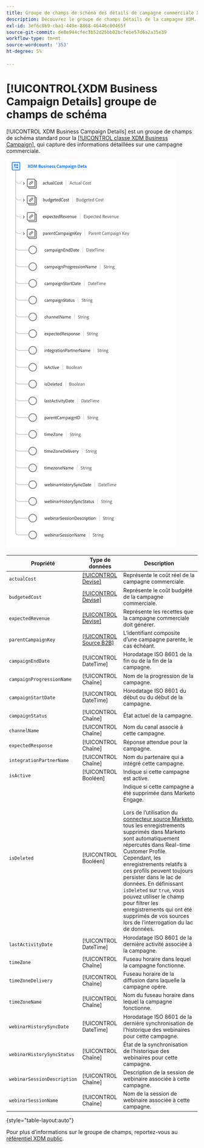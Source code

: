 ```yaml
---
title: Groupe de champs de schéma des détails de campagne commerciale XDM
description: Découvrez le groupe de champs Détails de la campagne XDM.
exl-id: 3ef6c0b9-cba1-449e-8868-46446c00465f
source-git-commit: de8e944cfec3b52d25bb02bcfebe57d6a2a35e39
workflow-type: tm+mt
source-wordcount: '353'
ht-degree: 5%

---
```


# [!UICONTROL &#x200B; &lbrace;XDM Business Campaign Details] groupe de champs de schéma

[!UICONTROL XDM Business Campaign Details] est un groupe de champs de schéma standard pour la [[!UICONTROL classe XDM Business Campaign]](../../classes/b2b/business-campaign.md), qui capture des informations détaillées sur une campagne commerciale.

![Structure du groupe de champs Détails de campagne XDM Business telle qu’elle apparaît dans l’interface utilisateur](../../images/field-groups/b2b/business-campaign-details.png)

| Propriété | Type de données | Description |
| --- | --- | --- |
| `actualCost` | [[!UICONTROL Devise]](../../data-types/currency.md) | Représente le coût réel de la campagne commerciale. |
| `budgetedCost` | [[!UICONTROL Devise]](../../data-types/currency.md) | Représente le coût budgété de la campagne commerciale. |
| `expectedRevenue` | [[!UICONTROL Devise]](../../data-types/currency.md) | Représente les recettes que la campagne commerciale doit générer. |
| `parentCampaignKey` | [[!UICONTROL Source B2B]](../../data-types/b2b-source.md) | L’identifiant composite d’une campagne parente, le cas échéant. |
| `campaignEndDate` | [!UICONTROL DateTime] | Horodatage ISO 8601 de la fin ou de la fin de la campagne. |
| `campaignProgressionName` | [!UICONTROL Chaîne] | Nom de la progression de la campagne. |
| `campaignStartDate` | [!UICONTROL DateTime] | Horodatage ISO 8601 du début ou du début de la campagne. |
| `campaignStatus` | [!UICONTROL Chaîne] | État actuel de la campagne. |
| `channelName` | [!UICONTROL Chaîne] | Nom du canal associé à cette campagne. |
| `expectedResponse` | [!UICONTROL Chaîne] | Réponse attendue pour la campagne. |
| `integrationPartnerName` | [!UICONTROL Chaîne] | Nom du partenaire qui a intégré cette campagne. |
| `isActive` | [!UICONTROL Booléen] | Indique si cette campagne est active. |
| `isDeleted` | [!UICONTROL Booléen] | Indique si cette campagne a été supprimée dans Marketo Engage.<br><br>Lors de l’utilisation du [connecteur source Marketo](../../../sources/connectors/adobe-applications/marketo/marketo.md), tous les enregistrements supprimés dans Marketo sont automatiquement répercutés dans Real-time Customer Profile. Cependant, les enregistrements relatifs à ces profils peuvent toujours persister dans le lac de données. En définissant `isDeleted` sur `true`, vous pouvez utiliser le champ pour filtrer les enregistrements qui ont été supprimés de vos sources lors de l’interrogation du lac de données. |
| `lastActivityDate` | [!UICONTROL DateTime] | Horodatage ISO 8601 de la dernière activité associée à la campagne. |
| `timeZone` | [!UICONTROL Chaîne] | Fuseau horaire dans lequel la campagne fonctionne. |
| `timeZoneDelivery` | [!UICONTROL Chaîne] | Fuseau horaire de la diffusion dans laquelle la campagne opère. |
| `timeZoneName` | [!UICONTROL Chaîne] | Nom du fuseau horaire dans lequel la campagne fonctionne. |
| `webinarHistorySyncDate` | [!UICONTROL DateTime] | Horodatage ISO 8601 de la dernière synchronisation de l’historique des webinaires pour cette campagne. |
| `webinarHistorySyncStatus` | [!UICONTROL Chaîne] | État de la synchronisation de l’historique des webinaires pour cette campagne. |
| `webinarSessionDescription` | [!UICONTROL Chaîne] | Description de la session de webinaire associée à cette campagne. |
| `webinarSessionName` | [!UICONTROL Chaîne] | Nom de la session de webinaire associée à cette campagne. |

{style="table-layout:auto"}

Pour plus d’informations sur le groupe de champs, reportez-vous au [référentiel XDM public](https://github.com/adobe/xdm/blob/master/components/fieldgroups/campaign/campaign-details.schema.json).
